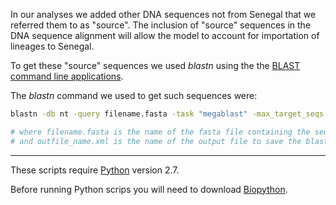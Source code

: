 In our analyses we added other DNA sequences not from Senegal that we referred them to as "source". The inclusion of "source" sequences in the DNA sequence alignment will allow the model to account for importation of lineages to Senegal.

To get these "source" sequences we used *blastn* using the the [BLAST command line applications](https://www.ncbi.nlm.nih.gov/books/NBK279690/). 

The *blastn* command we used to get such sequences were:
```bash
blastn -db nt -query filename.fasta -task "megablast" -max_target_seqs 10 -max_hsps 1 -evalue 0.001 -outfmt 5 -remote -out outfile_name.xml

# where filename.fasta is the name of the fasta file containing the sequences you would like to blast
# and outfile_name.xml is the name of the output file to save the blast results.
```

---
These scripts require [Python](https://www.python.org/) version 2.7.

Before running Python scrips you will need to download [Biopython](https://biopython.org/wiki/Download).
